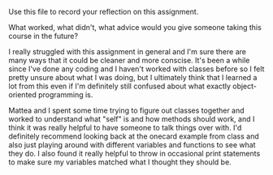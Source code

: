 Use this file to record your reflection on this assignment. 

What worked, what didn't, what advice would you give someone taking this course in the future?

I really struggled with this assignment in general and I'm sure there are many ways that it could be cleaner and more conscise. It's been a while since I've done any coding and I haven't worked with classes before so I felt pretty unsure about what I was doing, but I ultimately think that I learned a lot from this even if I'm definitely still confused about what exactly object-oriented programming is. 

Mattea and I spent some time trying to figure out classes together and worked to understand what "self" is and how methods should work, and I think it was really helpful to have someone to talk things over with. I'd definitely recommend looking back at the onecard example from class and also just playing around with different variables and functions to see what they do. I also found it really helpful to throw in occasional print statements to make sure my variables matched what I thought they should be.